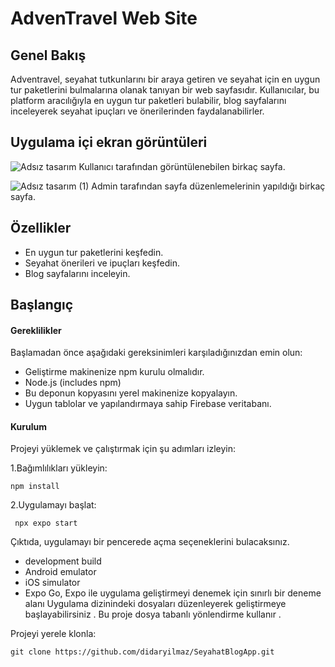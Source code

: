 # AdvenTravel Web Site

## Genel Bakış


Adventravel, seyahat tutkunlarını bir araya getiren ve seyahat için en uygun tur paketlerini bulmalarına olanak tanıyan bir web sayfasıdır. Kullanıcılar, bu platform aracılığıyla en uygun tur paketleri bulabilir,  blog sayfalarını inceleyerek seyahat ipuçları ve önerilerinden faydalanabilirler.

## Uygulama içi ekran görüntüleri
![Adsız tasarım](https://github.com/user-attachments/assets/fdc4cd7b-f67a-48af-9581-df66cb9303b4)
Kullanıcı tarafından görüntülenebilen birkaç sayfa.

![Adsız tasarım (1)](https://github.com/user-attachments/assets/3ab639b7-2c2e-45cc-aafd-3692f5ba2e08)
Admin tarafından sayfa düzenlemelerinin yapıldığı birkaç sayfa.
## Özellikler

- En uygun tur paketlerini keşfedin.
- Seyahat önerileri ve ipuçları keşfedin.
- Blog sayfalarını inceleyin.

## Başlangıç

#### Gereklilikler
Başlamadan önce aşağıdaki gereksinimleri karşıladığınızdan emin olun:

- Geliştirme makinenize npm kurulu olmalıdır.
- Node.js (includes npm)
- Bu deponun kopyasını yerel makinenize kopyalayın.
- Uygun tablolar ve yapılandırmaya sahip Firebase veritabanı.

#### Kurulum
Projeyi yüklemek ve çalıştırmak için şu adımları izleyin:

1.Bağımlılıkları yükleyin:
```
npm install
```
2.Uygulamayı başlat:
```
 npx expo start
```
Çıktıda, uygulamayı bir pencerede açma seçeneklerini bulacaksınız.

- development build
- Android emulator
- iOS simulator
- Expo Go, Expo ile uygulama geliştirmeyi denemek için sınırlı bir deneme alanı
Uygulama dizinindeki dosyaları düzenleyerek geliştirmeye başlayabilirsiniz . Bu proje dosya tabanlı yönlendirme kullanır .

Projeyi yerele klonla:
```
git clone https://github.com/didaryilmaz/SeyahatBlogApp.git
```
